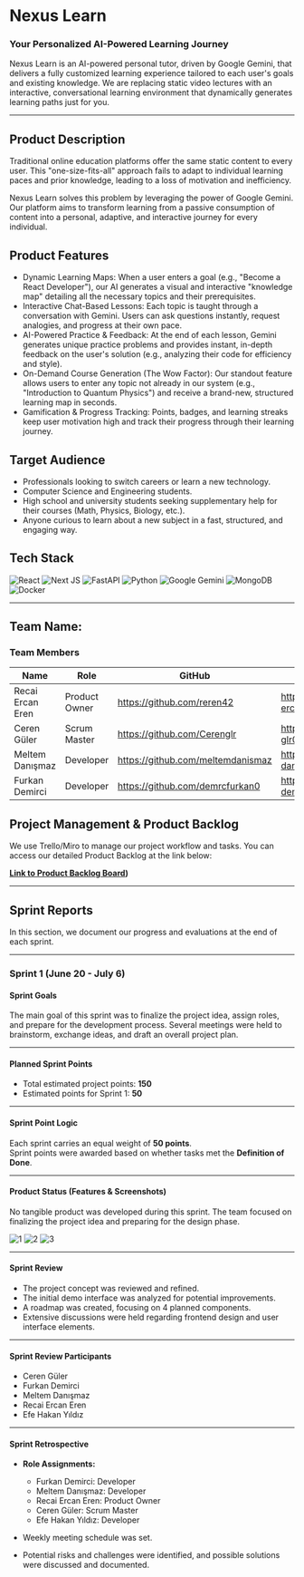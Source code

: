 # Nexus Learn 

### Your Personalized AI-Powered Learning Journey

Nexus Learn is an AI-powered personal tutor, driven by Google Gemini, that delivers a fully customized learning experience tailored to each user's goals and existing knowledge. We are replacing static video lectures with an interactive, conversational learning environment that dynamically generates learning paths just for you.

---

## Product Description

Traditional online education platforms offer the same static content to every user. This "one-size-fits-all" approach fails to adapt to individual learning paces and prior knowledge, leading to a loss of motivation and inefficiency.

Nexus Learn solves this problem by leveraging the power of Google Gemini. Our platform aims to transform learning from a passive consumption of content into a personal, adaptive, and interactive journey for every individual.

## Product Features

-    Dynamic Learning Maps: When a user enters a goal (e.g., "Become a React Developer"), our AI generates a visual and interactive "knowledge map" detailing all the necessary topics and their prerequisites.
-    Interactive Chat-Based Lessons: Each topic is taught through a conversation with Gemini. Users can ask questions instantly, request analogies, and progress at their own pace.
-    AI-Powered Practice & Feedback: At the end of each lesson, Gemini generates unique practice problems and provides instant, in-depth feedback on the user's solution (e.g., analyzing their code for efficiency and style).
-    On-Demand Course Generation (The Wow Factor): Our standout feature allows users to enter any topic not already in our system (e.g., "Introduction to Quantum Physics") and receive a brand-new, structured learning map in seconds.
-    Gamification & Progress Tracking: Points, badges, and learning streaks keep user motivation high and track their progress through their learning journey.

## Target Audience

-   Professionals looking to switch careers or learn a new technology.
-   Computer Science and Engineering students.
-   High school and university students seeking supplementary help for their courses (Math, Physics, Biology, etc.).
-   Anyone curious to learn about a new subject in a fast, structured, and engaging way.

## Tech Stack

![React](https://img.shields.io/badge/react-%2320232a.svg?style=for-the-badge&logo=react&logoColor=%2361DAFB)
![Next JS](https://img.shields.io/badge/Next-black?style=for-the-badge&logo=next.js&logoColor=white)
![FastAPI](https://img.shields.io/badge/FastAPI-005571?style=for-the-badge&logo=fastapi)
![Python](https://img.shields.io/badge/python-3670A0?style=for-the-badge&logo=python&logoColor=ffdd54)
![Google Gemini](https://img.shields.io/badge/Google%20Gemini-8E75B2?style=for-the-badge&logo=google-gemini&logoColor=white)
![MongoDB](https://img.shields.io/badge/MongoDB-4EA94B?style=for-the-badge&logo=mongodb&logoColor=white)
![Docker](https://img.shields.io/badge/docker-%230db7ed.svg?style=for-the-badge&logo=docker&logoColor=white)

---

## Team Name: <!-- Enter your team name here, e.g., "AI Pioneers" -->

### Team Members

| Name                 | Role            | GitHub                                     | LinkedIn                                       |
| -------------------- | --------------- | ------------------------------------------ | ---------------------------------------------- |
| Recai Ercan Eren     | Product Owner   |  https://github.com/reren42                | https://www.linkedin.com/in/r-ercan-eren/      |
| Ceren Güler          | Scrum Master    |  https://github.com/Cerenglr               | http://www.linkedin.com/in/ceren-glr00         |
| Meltem Danışmaz      | Developer       |  https://github.com/meltemdanismaz         | https://www.linkedin.com/in/meltem-danismaz/   |
| Furkan Demirci       | Developer       |  https://github.com/demrcfurkan0           | https://www.linkedin.com/in/furkan-demirci-x/  |

## Project Management & Product Backlog

We use Trello/Miro to manage our project workflow and tasks. You can access our detailed Product Backlog at the link below:

**[Link to Product Backlog Board](https://miro.com/welcomeonboard/cnplZUFjVFYwN0w5dTF1NWwvZng1aUVXRCt4UDVPY05xRWN5ZkFwUkVIbDNoY24ybzJaSW50MlpDdjk2ZHZwbnJXS0tXV3VMTVdBanNNRlNKVlZmOUdvd1FKRzg3SFJUS1Z6bk4rVklNVmZWVzloeDJWYlNKVmxZdW1uckZzY0l3VHhHVHd5UWtSM1BidUtUYmxycDRnPT0hdjE=?share_link_id=936424257854))**

---

## Sprint Reports

In this section, we document our progress and evaluations at the end of each sprint.

---

### Sprint 1 (June 20 - July 6)

#### Sprint Goals
The main goal of this sprint was to finalize the project idea, assign roles, and prepare for the development process. Several meetings were held to brainstorm, exchange ideas, and draft an overall project plan.

---

#### Planned Sprint Points
- Total estimated project points: **150**
- Estimated points for Sprint 1: **50**

---

#### Sprint Point Logic
Each sprint carries an equal weight of **50 points**.  
Sprint points were awarded based on whether tasks met the **Definition of Done**.

---

#### Product Status (Features & Screenshots)
No tangible product was developed during this sprint. The team focused on finalizing the project idea and preparing for the design phase.

![1](https://github.com/user-attachments/assets/31570a94-1b38-45d0-b525-477720c3c6e2)
![2](https://github.com/user-attachments/assets/2a9e53e6-e168-48e1-9f98-4e1547db7f6e)
![3](https://github.com/user-attachments/assets/3505368d-94cb-4df7-88ee-3fe541a54b78)

---

#### Sprint Review
- The project concept was reviewed and refined.
- The initial demo interface was analyzed for potential improvements.
- A roadmap was created, focusing on 4 planned components.
- Extensive discussions were held regarding frontend design and user interface elements.

---

#### Sprint Review Participants
- Ceren Güler  
- Furkan Demirci  
- Meltem Danışmaz  
- Recai Ercan Eren  
- Efe Hakan Yıldız  

---

#### Sprint Retrospective
- **Role Assignments:**
  - Furkan Demirci: Developer
  - Meltem Danışmaz: Developer
  - Recai Ercan Eren: Product Owner
  - Ceren Güler: Scrum Master
  - Efe Hakan Yıldız: Developer  

- Weekly meeting schedule was set.
- Potential risks and challenges were identified, and possible solutions were discussed and documented.

